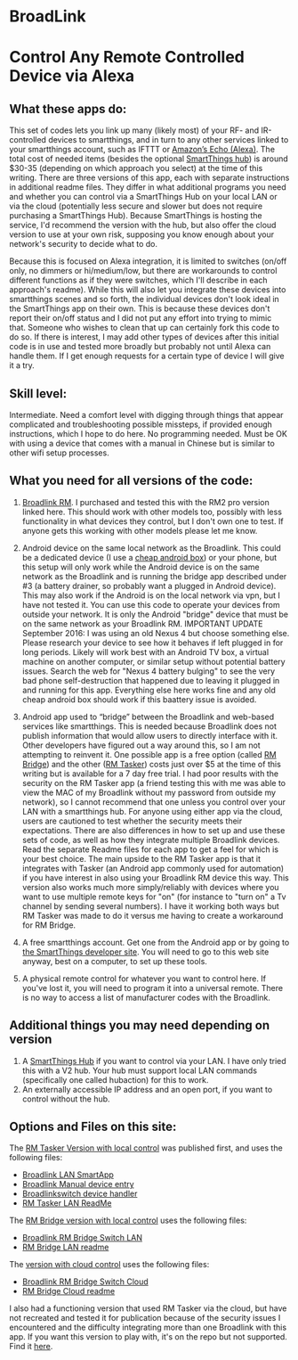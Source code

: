 # BroadLink

# Control Any Remote Controlled Device via Alexa

## What these apps do:
This set of codes lets you link up many (likely most) of your RF- and IR-controlled devices to smartthings, and in turn to any other services linked to your smartthings account, such as IFTTT or <a href="https://www.amazon.com/gp/product/B01DFKC2SO/ref=as_li_ss_tl?pf_rd_m=ATVPDKIKX0DER&pf_rd_s=merchandised-search-top-2&pf_rd_r=TQYV2353YDED0M7X1P2H&pf_rd_r=TQYV2353YDED0M7X1P2H&pf_rd_t=101&pf_rd_p=19a8c901-9fbf-4092-a3fc-c2acf5c8bb5f&pf_rd_p=19a8c901-9fbf-4092-a3fc-c2acf5c8bb5f&pf_rd_i=9818047011&linkCode=ll1&tag=seniorhacks20-20&linkId=85e32cda5628189143d9475add80ce4a">Amazon’s Echo (Alexa)</a>.  The total cost of needed items (besides the optional <a href="https://www.amazon.com/Samsung-SmartThings-Hub-2nd-Generation/dp/B010NZV0GE/ref=as_li_ss_tl?ie=UTF8&linkCode=ll1&tag=seniorhacks-20&linkId=b46f48982e4f13a2dccf39ba3c3461d1">SmartThings hub</a>) is around $30-35 (depending on which approach you select) at the time of this writing.  There are three versions of this app, each with separate instructions in additional readme files.  They differ in what additional programs you need and whether you can control via a SmartThings Hub on your local LAN or via the cloud (potentially less secure and slower but does not require purchasing a SmartThings Hub).  Because SmartThings is hosting the service, I'd recommend the version with the hub, but also offer the cloud version to use at your own risk, supposing you know enough about your network's security to decide what to do. 

Because this is focused on Alexa integration, it is limited to switches (on/off only, no dimmers or hi/medium/low, but there are workarounds to control different functions as if they were switches, which I'll describe in each approach's readme). While this will also let you integrate these devices into smartthings scenes and so forth, the individual devices don't look ideal in the SmartThings app on their own.  This is because these devices don't report their on/off status and I did not put any effort into trying to mimic that. Someone who wishes to clean that up can certainly fork this code to do so.  If there is interest, I may add other types of devices after this initial code is in use and tested more broadly but probably not until Alexa can handle them.  If I get enough requests for a certain type of device I will give it a try.

## Skill level: 
Intermediate. Need a comfort level with digging through things that appear complicated and troubleshooting possible missteps, if provided enough instructions, which I hope to do here. No programming needed. Must be OK with using a device that comes with a manual in Chinese but is similar to other wifi setup processes.

## What you need for all versions of the code:
1. <a href='https://www.amazon.com/BroadLink-Universal-Remote-Control-RMPRO-US/dp/B01FJMBM8M/ref=as_li_ss_tl?_encoding=UTF8&psc=1&refRID=EWXC2F49XBNYPNKZ6X0C&linkCode=ll1&tag=seniorhacks20-20&linkId=c97026595ab5c4e4f0ec4c2a0d545b4e'>Broadlink RM</a>.  I purchased and tested this with the RM2 pro version linked here. This should work with other models too, possibly with less functionality in what devices they control, but I don't own one to test.  If anyone gets this working with other models please let me know.

2.	Android device on the same local network as the Broadlink. This could be a dedicated device (I use a <a href='https://www.amazon.com/gp/product/B01LCQNWNM/ref=as_li_ss_tl?ie=UTF8&psc=1&linkCode=ll1&tag=seniorhacks20-20&linkId=1eaf649f894967fe6755217e0d41e9bd'>cheap android box</a>) or your phone, but this setup will only work while the Android device is on the same network as the Broadlink and is running the bridge app described under #3 (a battery drainer, so probably want a plugged in Android device). This may also work if the Android is on the local network via vpn, but I have not tested it. You can use this code to operate your devices from outside your network.   It is only the Android "bridge" device that must be on the same network as your Broadlink RM. IMPORTANT UPDATE September 2016: I was using an old Nexus 4 but choose something else.  Please research your device to see how it behaves if left plugged in for long periods.  Likely will work best with an Android TV box, a virtual machine on another computer, or similar setup without potential battery issues.  Search the web for "Nexus 4 battery bulging" to see the very bad phone self-destruction that happened due to leaving it plugged in and running for this app.  Everything else here works fine and any old cheap android box should work if this baattery issue is avoided.

3.	Android app used to “bridge” between the Broadlink and web-based services like smartthings.  This is needed because Broadlink does not publish information that would allow users to directly interface with it.  Other developers have figured out a way around this, so I am not attempting to reinvent it.  One possible app is a free option (called <a href='https://play.google.com/store/apps/details?id=de.fun2code.android.rmbridge&hl=en'>RM Bridge</a>) and the other (<a href='https://play.google.com/store/apps/details?id=us.originally.tasker&hl=en'>RM Tasker</a>) costs just over $5 at the time of this writing but is available for a 7 day free trial.  I had poor results with the security on the RM Tasker app (a friend testing this with me was able to view the MAC of my Broadlink without my password from outside my network), so I cannot recommend that one unless you control over your LAN with a smartthings hub.  For anyone using either app via the cloud, users are cautioned to test whether the security meets their expectations.  There are also differences in how to set up and use these sets of code, as well as how they integrate multiple Broadlink devices.  Read the separate Readme files for each app to get a feel for which is your best choice.  The main upside to the RM Tasker app is that it integrates with Tasker (an Android app commonly used for automation) if you have interest in also using your Broadlink RM device this way.  This version also works much more simply/reliably with devices where you want to use multiple remote keys for "on" (for instance to "turn on" a Tv channel by sending several numbers).  I have it working both ways but RM Tasker was made to do it versus me having to create a workaround for RM Bridge.

4.	A free smartthings account.  Get one from the Android app or by going to <a href='https://graph.api.smartthings.com/'>the SmartThings developer site</a>.  You will need to go to this web site anyway, best on a computer, to set up these tools.

5.	A physical remote control for whatever you want to control here.  If you've lost it, you will need to program it into a universal remote.  There is no way to access a list of manufacturer codes with the Broadlink.
	
## Additional things you may need depending on version
1. A <a href='https://www.amazon.com/Samsung-SmartThings-Hub-2nd-Generation/dp/B010NZV0GE/ref=as_li_ss_tl?ie=UTF8&linkCode=ll1&tag=seniorhacks-20&linkId=b46f48982e4f13a2dccf39ba3c3461d1'>SmartThings Hub</a> if you want to control via your LAN.  I have only tried this with a V2 hub.  Your hub must support local LAN commands (specifically one called hubaction) for this to work.  
2. An externally accessible IP address and an open port, if you want to control without the hub.

## Options and Files on this site:

The <a href='https://beckyricha.github.io/Broadlink-RM-SmartThings-Alexa/RM%20Tasker%20LAN%20ReadMe.html'>RM Tasker Version with local control</a> was published first, and uses the following files:
<ul>
<li><a href='https://github.com/beckyricha/Broadlink-RM-SmartThings-Alexa/blob/master/Broadlink%20LAN%20SmartApp'>Broadlink LAN SmartApp</a></li>
<li><a href='https://github.com/beckyricha/Broadlink-RM-SmartThings-Alexa/blob/master/Broadlink%20Manual%20device%20entry'>Broadlink Manual device entry</a></li>
<li><a href='https://github.com/beckyricha/Broadlink-RM-SmartThings-Alexa/blob/master/Broadlinkswitch%20device%20handler'>Broadlinkswitch device handler</a></li>
<li><a href='https://beckyricha.github.io/Broadlink-RM-SmartThings-Alexa/RM%20Tasker%20LAN%20ReadMe.html'> RM Tasker LAN ReadMe </a></li>
</ul>
The <a href='https://beckyricha.github.io/Broadlink-RM-SmartThings-Alexa/RM%20Bridge%20LAN%20Readme.html'>RM Bridge version with local control</a> uses the following files:
<ul>
<li><a href='https://github.com/beckyricha/Broadlink-RM-SmartThings-Alexa/blob/master/Broadlink%20RM%20Bridge%20Switch%20LAN'>Broadlink RM Bridge Switch LAN</a></li>
<li><a href='https://beckyricha.github.io/Broadlink-RM-SmartThings-Alexa/RM%20Bridge%20LAN%20Readme.html'>RM Bridge LAN readme</a></li>
</ul>
The <a href='https://beckyricha.github.io/Broadlink-RM-SmartThings-Alexa/RM%20Bridge%20Cloud%20Readme.html'>version with cloud control</a> uses the following files:
<ul>
<li><a href='https://github.com/beckyricha/Broadlink-RM-SmartThings-Alexa/blob/master/RM%20Bridge%20Switch%20Cloud'>Broadlink RM Bridge Switch Cloud</a></li>
<li><a href='https://beckyricha.github.io/Broadlink-RM-SmartThings-Alexa/RM%20Bridge%20Cloud%20Readme.html'>RM Bridge Cloud readme</a></li>
</ul>
I also had a functioning version that used RM Tasker via the cloud, but have not recreated and tested it for publication because of the security issues I encountered and the difficulty integrating more than one Broadlink with this app.  If you want this version to play with, it's on the repo but not supported.  Find it <a href='https://github.com/beckyricha/Broadlink-RM-SmartThings-Alexa/blob/master/tasker_cloud_version'>here</a>.


<script>
  (function(i,s,o,g,r,a,m){i['GoogleAnalyticsObject']=r;i[r]=i[r]||function(){
  (i[r].q=i[r].q||[]).push(arguments)},i[r].l=1*new Date();a=s.createElement(o),
  m=s.getElementsByTagName(o)[0];a.async=1;a.src=g;m.parentNode.insertBefore(a,m)
  })(window,document,'script','https://www.google-analytics.com/analytics.js','ga');

  ga('create', 'UA-89762317-3', 'auto');
  ga('send', 'pageview');

</script>
